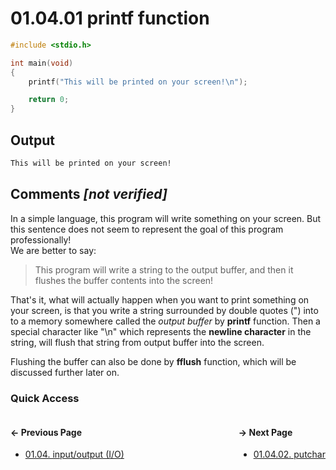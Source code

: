 # 01.04.01 printf function

```c
#include <stdio.h>

int main(void)
{
    printf("This will be printed on your screen!\n");

    return 0;
}

```

## Output

```txt
This will be printed on your screen!
```

## Comments *[not verified]*

In a simple language, this program will write something on your screen.
But this sentence does not seem to represent the goal of this program
professionally!  
We are better to say:

> This program will write a string to the output buffer,
> and then it flushes the buffer contents into the screen!

That's it, what will actually happen when you want to print something on
your screen, is that you write a string surrounded by double quotes (")
into to a memory somewhere called the *output buffer* by **printf** function.
Then a special character like "\n" which represents the **newline character**
in the string, will flush that string from output buffer into the screen.

Flushing the buffer can also be done by **fflush** function, which will
be discussed further later on.

### Quick Access

<div class="quick_access">
<div class="previous_page" style="float:left">

#### &#8592; Previous Page

* [01.04. input/output (I/O)](./../../01.the_basics/04.input_output/00.README.md)

</div>
<div class="next_page" style="float:right">

#### &#8594; Next Page

* [01.04.02. putchar](./../../01.the_basics/04.input_output/02.putchar.md)

</div>
</div>
